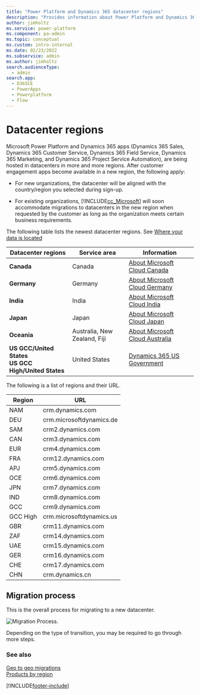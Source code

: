 ```yaml
---
title: "Power Platform and Dynamics 365 datacenter regions"
description: "Provides information about Power Platform and Dynamics 365 apps hosted in datacenters across many regions. Find a list of regions and URLs, plus how to migrate to a new datacenter."
author: jimholtz
ms.service: power-platform
ms.component: pa-admin
ms.topic: conceptual
ms.custom: intro-internal
ms.date: 02/23/2022
ms.subservice: admin
ms.author: jimholtz
search.audienceType: 
  - admin
search.app:
  - D365CE
  - PowerApps
  - Powerplatform
  - Flow
---
```

# Datacenter regions

Microsoft Power Platform and Dynamics 365 apps (Dynamics 365 Sales, Dynamics 365 Customer Service, Dynamics 365 Field Service, Dynamics 365 Marketing, and Dynamics 365 Project Service Automation), are being hosted in datacenters in more and more regions. After customer engagement apps become available in a new region, the following apply:  
  
- For new organizations, the datacenter will be aligned with the country/region you selected during sign-up.  
  
- For existing organizations, [!INCLUDE[cc_Microsoft](../includes/cc-microsoft.md)] will soon accommodate migrations to datacenters in the new region when requested by the customer as long as the organization meets certain business requirements.  
  
The following table lists the newest datacenter regions. See [Where your data is located](https://www.microsoft.com/trust-center/privacy/data-location)  
  
|Datacenter regions|Service area|Information|  
|------------------------|------------------|-----------------|  
|**Canada**|Canada|[About Microsoft Cloud Canada](about-microsoft-cloud-canada.md)|
|**Germany**|Germany|[About Microsoft Cloud Germany](about-microsoft-cloud-germany.md)|  
|**India**|India|[About Microsoft Cloud India](about-microsoft-cloud-india.md)|  
|**Japan**|Japan|[About Microsoft Cloud Japan](about-microsoft-cloud-japan.md)|  
|**Oceania**|Australia, New Zealand, Fiji|[About Microsoft Cloud Australia](about-microsoft-cloud-australia.md)|  
|**US GCC/United States**<br />**US GCC High/United States**  | United States |[Dynamics 365 US Government](microsoft-dynamics-365-government.md) |

The following is a list of regions and their URL.

|Region | URL | 
| ------------- | -------------     | 
| NAM           | crm.dynamics.com  | 
| DEU           | crm.microsoftdynamics.de | 
| SAM           | crm2.dynamics.com | 
| CAN           | crm3.dynamics.com | 
| EUR           | crm4.dynamics.com | 
| FRA           | crm12.dynamics.com | 
| APJ           | crm5.dynamics.com | 
| OCE           | crm6.dynamics.com | 
| JPN           | crm7.dynamics.com | 
| IND           | crm8.dynamics.com | 
| GCC           | crm9.dynamics.com | 
| GCC High      | crm.microsoftdynamics.us | 
| GBR           | crm11.dynamics.com | 
| ZAF           | crm14.dynamics.com | 
| UAE           | crm15.dynamics.com| 
| GER           | crm16.dynamics.com| 
| CHE           | crm17.dynamics.com|  
| CHN           | crm.dynamics.cn | 

## Migration process  
 This is the overall process for migrating to a new datacenter.  
  
 ![Migration Process.](media/migration-process.png "Migration Process")  
  
 Depending on the type of transition, you may be required to go through more steps.  
  
### See also  
 [Geo to geo migrations](geo-to-geo-migrations.md)   
 [Products by region](https://azure.microsoft.com/regions/services/)   



[!INCLUDE[footer-include](../includes/footer-banner.md)]
